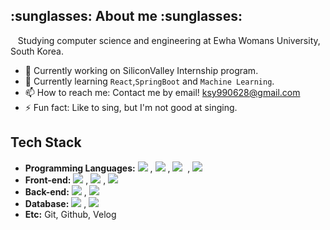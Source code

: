 <h2> :sunglasses: About me :sunglasses:</h2>
 &nbsp;&nbsp;&nbsp;Studying computer science and engineering at Ewha Womans University, South Korea.
<p></p>

- 🔭 Currently working on SiliconValley Internship program.
- 🌱 Currently learning ```React```,```SpringBoot``` and ```Machine Learning```.
- 📫 How to reach me: Contact me by email! ksy990628@gmail.com
- ⚡ Fun fact: Like to sing, but I'm not good at singing.

<h2>Tech Stack</h2>
<ul>
 
  <li><b>Programming Languages:</b> <img src="https://img.shields.io/badge/Javascript-F7DF1E?style=flat-square&logo=Javascript&logoColor=white"/></a>&nbsp, <img src="https://img.shields.io/badge/Java-007396?style=flat-square&logo=Java&logoColor=white"/></a>&nbsp, <img src="https://img.shields.io/badge/Python-3766AB?style=flat-square&logo=Python&logoColor=white"/></a>&nbsp , <img src="https://img.shields.io/badge/C-A8B9CC?style=flat-square&logo=C&logoColor=white"/></a>&nbsp
  
  <li><b>Front-end:</b> <img src="https://img.shields.io/badge/React-61DAFB?style=flat-square&logo=React&logoColor=white"/></a>&nbsp, <img src="https://img.shields.io/badge/HTML-E34F26?style=flat-square&logo=HTML5&logoColor=white"/></a>&nbsp, <img src="https://img.shields.io/badge/CSS-1572B6?style=flat-square&logo=CSS3&logoColor=white"/></a>&nbsp
  
  <li><b>Back-end:</b> <img src="https://img.shields.io/badge/SpringBoot-6DB33F?style=flat-square&logo=SpringBoot&logoColor=white"/></a>&nbsp, <img src="https://img.shields.io/badge/Flask-000000?style=flat-square&logo=Flask&logoColor=white"/></a>&nbsp
  
  <li><b>Database:</b> <img src="https://img.shields.io/badge/MySQL-4479A1?style=flat-square&logo=MySQL&logoColor=white"/></a>&nbsp, <img src="https://img.shields.io/badge/MongoDB-47A248?style=flat-square&logo=MongoDB&logoColor=white"/></a>&nbsp
  
  <li><b>Etc:</b> Git, Github, Velog
</ul>
